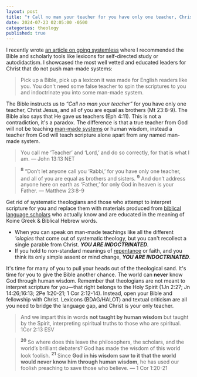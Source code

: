 ```yaml
---
layout: post
title: "✝️ Call no man your teacher for you have only one teacher, Christ Jesus, and all of you are equal as brothers. It's time for many of you to pull your heads out of the theological sand. It's time for you to give the Bible another chance."
date: 2024-07-23 02:05:00 -0500
categories: theology
published: true
---
```


<!-- This article was split into two. It was [**expanded upon here**](https://sevenshepherd.github.io/hierarchy-of-authority/), and [**summarized here**](https://sevenshepherd.github.io/indoctrination/). -->

I recently wrote [an article on going systemless](https://sevenshepherd.github.io/hierarchy-of-authority/) where I recommended the Bible and scholarly tools like lexicons for self-directed study or autodidactism. I showcased the most well vetted and educated leaders for Christ that do not push man-made systems:

> Pick up a Bible, pick up a lexicon it was made for English readers like you. You don't need some false teacher to spin the scriptures to you and indoctrinate you into some man-made system.

The Bible instructs us to *&ldquo;Call no man your teacher&rdquo;* for you have only one teacher, Christ Jesus, and all of you are equal as brothers (Mt 23:8-9). The Bible also says that He gave us teachers (Eph 4:11). This is not a contradiction, it's a paradox. The difference is that a true teacher from God will not be teaching [man-made systems](https://sevenshepherd.github.io/free-grace-theology/) or human wisdom, instead a teacher from God will teach scripture alone apart from any named man-made system.

> You call me ‘Teacher’ and ‘Lord,’ and do so correctly, for that is what I am. &mdash; John 13:13 NET

> <sup style="font-weight:bold">8</sup> “Don’t let anyone call you ‘Rabbi,’ for you have only one teacher, and all of you are equal as brothers and sisters. <sup style="font-weight:bold">9</sup> And don’t address anyone here on earth as ‘Father,’ for only God in heaven is your Father. &mdash; Matthew 23:8-9

Get rid of systematic theologians and those who attempt to interpret scripture for you and replace them with materials produced from [biblical language scholars](https://sevenshepherd.github.io/hierarchy-of-authority/#Recommended-Materials) who actually know and are educated in the meaning of Koine Greek & Biblical Hebrew words.

- When you can speak on man-made teachings like all the different *'ologies* that come out of systematic theology, but you can't recollect a single parable from Christ. ***YOU ARE INDOCTRINATED***.
- If you hold to non-standard meanings of [repentance](https://sevenshepherd.github.io/repentance/) or faith, and you think its only simple assent or mind change, ***YOU ARE INDOCTRINATED***. 

It's time for many of you to pull your heads out of the theological sand. It's time for you to give the Bible another chance. The world can **never** know God through human wisdom. Remember that theologians are not meant to interpret scripture for you—that right belongs to the Holy Spirit (1Jn 2:27; Jn 14:26;16:13; 2Pe 1:20-21; 1 Cor 2:12-14). Instead, open your Bible and fellowship with Christ. Lexicons (BDAG/HALOT) and textual criticism are all you need to bridge the language gap, and Christ is your only teacher.

> And we impart this in words **not taught by human wisdom** but taught by the Spirit, interpreting spiritual truths to those who are spiritual. 1Cor 2:13 ESV

> <sup style="font-weight:bold">20</sup> So where does this leave the philosophers, the scholars, and the world’s brilliant debaters? God has made the wisdom of this world look foolish. <sup style="font-weight:bold">21</sup> Since <span style="font-weight:bold">God in his wisdom saw to it that the world would never know him through human wisdom</span>, he has used our foolish preaching to save those who believe. &mdash; 1 Cor 1:20-21


<!-- 🚸 Safeguarding Our Children From False Teachers: Why We Should Righteously Crusade Against The Dark Heresy And The Ruinous False Teaching of Assent -->

<!-- Safeguarding Our Children From False Teachers: Why We Should Righteously Crusade Against The Dark Heresy of The 80s Chaferanism Corruption And The Ruinous False Gospel of Assent -->

<!-- Not too long ago I wrote an article debunking [Chaferanism](https://sevenshepherd.github.io/free-grace-theology/), otherwise known as, the 80s *&ldquo;Free Grace&rdquo;* Movement. I explained how this dangerous movement cheapened the glorious grace of our God. After some thought, I realized just how menacing the false teachers propagating it are to the little hearts and minds of our children and I was compelled to warn the masses again against this dangerous deception. -->

<!-- > “The so-called [Free Grace version of the gospel](https://sevenshepherd.github.io/free-grace-theology/) of Jesus Christ is unbiblical, anti-evangelical, and sub-Christian, ...” — Dr. J.I. Packer (Ph.D., University of Oxford), Time Magazine top 25 evangelical. -->

<!-- Once you realize as I have, that every man-made system has failed, you will begin to understand that you have been lied to by charlatans posing as shepherds. -->

<!-- After observing the failure of every man-made system, I realized that systematic theologians are not necessary if you [**understand how to study the Bible yourself**](https://sevenshepherd.github.io/hierarchy-of-authority/). However, we do need [biblical language scholars](https://sevenshepherd.github.io/hierarchy-of-authority/) to provide us with English translations and lexicons, as our manuscripts are in Biblical Hebrew and Koine Greek, not our native tongue. Beyond this, the Bible tells us that **we have only one teacher, Christ Jesus**. So, the next time someone sends you videos from a questionable systematic theologian attempting to indoctrinate you into one of the *'isms*, remember that theologians are not meant to interpret scripture for you—that right belongs to the Holy Spirit (1Jn 2:27; Jn 14:26;16:13; 2Pe 1:20-21; 1 Cor 2:12-14). Instead, open your Bible and fellowship with Christ. -->

<!-- After witnessing the failure of every man-made system, I came to the realization that you don't actually need systematic theologians to hold your hand if you understand how to study; however, we do need [biblical language scholars](https://sevenshepherd.github.io/hierarchy-of-authority/) to give us english Bibles and lexicons because our manuscripts are not in our native tongue (i.e. Biblical Hebrew, Koine Greek), but other than this the Bible tells us **we only have one teacher, and that is Christ Jesus**. So the next time someone sends you videos from some dubious systematic theologian to indoctrinate you into one of the *'isms*, remember, theologians **are not** meant to interpret scripture for you, that right belongs to the Holy Spirit (1Jn 2:27; Jn 14:26;16:13; 2Pe 1:20-21; 1 Cor 2:12-14). Open up your Bible instead. -->

<!-- > <sup style="font-weight:bold">8</sup> “Don’t let anyone call you ‘Rabbi,’ for you have only one teacher, and all of you are equal as brothers and sisters. <sup style="font-weight:bold">9</sup> And don’t address anyone here on earth as ‘Father,’ for only God in heaven is your Father. &mdash; Matthew 23:8-9 -->

<!-- Pastors & shepherds (Mt 28:19-20; Mk 16:15) have been infinitely more accurate and necessary than any systematic theologian (1 Cor 1:20-21). All we need is to read the Bible and to preach what it says, not to push our man-made theologies that have time and time again destroyed and divided the body of Christ away from scripture. -->

<!-- > <sup style="font-weight:bold">20</sup> So where does this leave the philosophers, the scholars, and the world’s brilliant debaters? God has made the wisdom of this world look foolish. <sup style="font-weight:bold">21</sup> Since God in his wisdom saw to it that the world would never know him through human wisdom, he has used our foolish preaching to save those who believe. &mdash; 1 Cor 1:20-21 -->

<!-- I recommend an accurate Bible that is closest to the original autograph, like ESV Study Bible (literal), NET Full Notes (optimal), NLT Filament (dynamic & meaning based). I then recommend The English-Greek Reverse Interlinear New Testament: English Standard Version (ESV) and the lexicon like BDAG, the worlds most authoritative Greek lexicon to understand the meaning of the Greek words in the new testament, and HALOT to understand biblical hebrew in the old testament. -->

<!-- Get rid of systematic theologians and those who attempt to interpret scripture for you and replace them with [materials](https://sevenshepherd.github.io/hierarchy-of-authority/#Recommended-Materials) produced from [biblical language scholars](https://sevenshepherd.github.io/hierarchy-of-authority/) & textual critics. This will bring you closest to God's word.
- BDAG & HALOT Lexicons (word study)
    - The world's most authoritative lexicons
- ESV Reverse Interlinear (word study)
- NET Full Notes (optimal)
    - World’s foremost biblical scholars
    - Non-sectarian and inter-denominational
    - Notes are an unparalleled treasure trove of textual criticism
    - My personal favorite (with the full notes only)

**You don't need systematic theologians. You just need the Bible and the Holy Spirit.** Systematic theology was a bad phase of a bygone era. Lexicons and textual criticism are all you need to bridge the language gap, and Christ is your only teacher. The world can **never** know God through human wisdom. Systematic Theologies that push specific *'isms* (Calvinism, Arminianism, [Chaferanism](https://sevenshepherd.github.io/free-grace-theology/), etc.) should be synonymous with indoctrination in this advanced day and age. -->

<!-- <br>

---

<br>

> The LORD says,<br>
>>“I will put a curse on people<br>
who trust in mere human beings,<br>
who depend on mere flesh and blood for their strength,<br>
and whose hearts have turned away from the LORD.
>
&mdash; Jeremiah 17:5 NET -->

<!-- -- -->

<!-- > “The words of the wise are like cattle prods—painful but helpful. Their collected sayings are like a nail-studded stick with which a shepherd drives the sheep.” ― Ecclesiastes 12:11 -->

<script>
    var refTagger = {
        settings: {
            bibleVersion: 'NLT'
        }
    }; 

    (function(d, t) {
        var n=d.querySelector('[nonce]');
        refTagger.settings.nonce = n && (n.nonce||n.getAttribute('nonce'));
        var g = d.createElement(t), s = d.getElementsByTagName(t)[0];
        g.src = 'https://api.reftagger.com/v2/RefTagger.js';
        g.nonce = refTagger.settings.nonce;
        s.parentNode.insertBefore(g, s);
    }(document, 'script'));
</script>